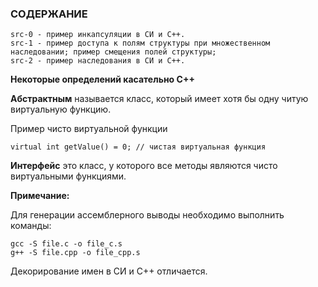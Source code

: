 ### СОДЕРЖАНИЕ
```
src-0 - пример инкапсуляции в СИ и С++.
src-1 - пример доступа к полям структуры при множественном наследовании; пример смещения полей структуры;
src-2 - пример наследования в СИ и С++. 
```

**Некоторые определений касательно С++**

**Абстрактным** называется класс, который имеет хотя бы одну
читую виртуальную функцию.

Пример чисто виртуальной функции

```
virtual int getValue() = 0; // чистая виртуальная функция
```
**Интерфейс** это класс, у которого все методы являются 
чисто виртуальными функциями.
 
**Примечание:**

Для генерации ассемблерного выводы необходимо выполнить команды:
```
gcc -S file.c -o file_c.s
g++ -S file.cpp -o file_cpp.s
```
Декорирование имен в СИ и С++ отличается.





